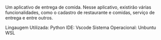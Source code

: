 Um aplicativo de entrega de comida. Nesse aplicativo, existirão várias funcionalidades, como o cadastro de restaurante e comidas, serviço de entrega e entre outros.

Lingaugem Utilizada: Python
IDE: Vscode
Sistema Operacional: Unbuntu WSL
